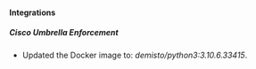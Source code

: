 #### Integrations
##### Cisco Umbrella Enforcement
- Updated the Docker image to: *demisto/python3:3.10.6.33415*.

